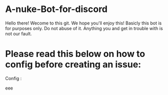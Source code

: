 # A-nuke-Bot-for-discord

Hello there! Wecome to this git.
We hope you'll enjoy this!
Basicly this bot is for purposes only. Do not abuse of it. Anything you and get in trouble with is not our fault.


# Please read this below on how to config before creating an issue:

Config : 

eee
